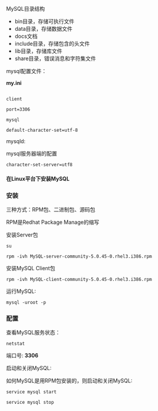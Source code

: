 MySQL目录结构

- bin目录，存储可执行文件
- data目录，存储数据文件
- docs文档
- include目录，存储包含的头文件
- lib目录，存储库文件
- share目录，错误消息和字符集文件

mysql配置文件：

**my.ini**

```

client

port=3306

mysql

default-character-set=utf-8

```


mysqld:


mysql服务器端的配置

```
character-set-server=utf8
```




#### 在Linux平台下安装MySQL

### 安装


三种方式：RPM包、二进制包、源码包

RPM是Redhat Package Manage的缩写

安装Server包

```{} 
su

rpm -ivh MySQL-server-community-5.0.45-0.rhel3.i386.rpm
```

安装MySQL Client包


```{}
rpm -ivh MySQL-client-community-5.0.45-0.rhel3.i386.rpm

```

运行MySQL:

```{}
mysql -uroot -p
```


### 配置

查看MySQL服务状态：

```{}
netstat 
```
端口号: **3306**

启动和关闭MySQL:

如何MySQL是用RPM包安装的，则启动和关闭MySQL:

```{}
service mysql start 
```


```{}
service mysql stop
```
